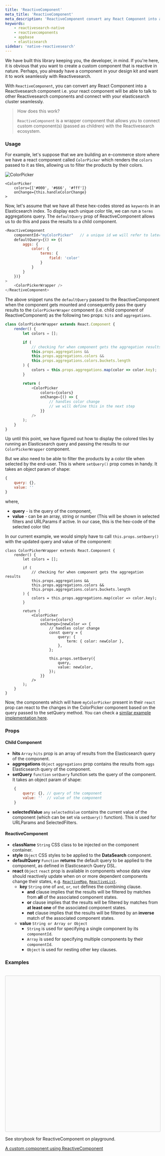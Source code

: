 ```yaml
---
title: 'ReactiveComponent'
meta_title: 'ReactiveComponent'
meta_description: 'ReactiveComponent convert any React Component into a Reactivesearch component.'
keywords:
    - reactivesearch-native
    - reactivecomponents
    - appbase
    - elasticsearch
sidebar: 'native-reactivesearch'
---
```


We have built this library keeping you, the developer, in mind. If you're here, it is obvious that you want to create a custom component that is reactive in nature. Perhaps, you already have a component in your design kit and want it to work seamlessly with Reactivesearch.

With `ReactiveComponent`, you can convert any React Component into a Reactivesearch component i.e. your react component will be able to talk to other Reactivesearch components and connect with your elasticsearch cluster seamlessly.

> How does this work?
>
> `ReactiveComponent` is a wrapper component that allows you to connect custom component(s) (passed as children) with the Reactivesearch ecosystem.

### Usage

For example, let's suppose that we are building an e-commerce store where we have a react component called `ColorPicker` which renders the `colors` passed to it as tiles, allowing us to filter the products by their colors.

![ColorPicker](https://i.imgur.com/wuKhCTT.png)

```javascript{2}
<ColorPicker
    colors={['#000', '#666', '#fff']}
    onChange={this.handleColorChange}
>
```

Now, let's assume that we have all these hex-codes stored as `keywords` in an Elasticsearch index. To display each unique color tile, we can run a `terms` aggregations query. The `defaultQuery` prop of ReactiveComponent allows us to do this and pass the results to a child component.

```javascript
<ReactiveComponent
    componentId="myColorPicker"   // a unique id we will refer to later
    defaultQuery={() => {(
        aggs: {
            color: {
                terms: {
                    field: 'color'
                }
            }
        }
    })}
>
    <ColorPickerWrapper />
</ReactiveComponent>
```

The above snippet runs the `defaultQuery` passed to the ReactiveComponent when the component gets mounted and consequently pass the query results to the `ColorPickerWraper` component (i.e. child component of ReactiveComponent) as the following two props: `hits` and `aggregations`.

```javascript
class ColorPickerWrapper extends React.Component {
	render() {
		let colors = [];

		if (
			// checking for when component gets the aggregation results
			this.props.aggregations &&
			this.props.aggregations.colors &&
			this.props.aggregations.colors.buckets.length
		) {
			colors = this.props.aggregations.map(color => color.key);
		}

		return (
			<ColorPicker
				colors={colors}
				onChange={() => {
					// handles color change
					// we will define this in the next step
				}}
			/>
		);
	}
}
```

Up until this point, we have figured out how to display the colored tiles by running an Elasticsearch query and passing the results to our `ColorPickerWrapper` component.

But we also need to be able to filter the products by a color tile when selected by the end-user. This is where `setQuery()` prop comes in handy. It takes an object param of shape:

```javascript
{
    query: {},
    value: ''
}
```

where,

-   **query** - is the query of the component,
-   **value** - can be an array, string or number (This will be shown in selected filters and URLParams if active. In our case, this is the hex-code of the selected color tile)

In our current example, we would simply have to call `this.props.setQuery()` with the updated query and value of the component:

```javascript{17-28}
class ColorPickerWrapper extends React.Component {
	render() {
		let colors = [];

		if (
			// checking for when component gets the aggregation results
			this.props.aggregations &&
			this.props.aggregations.colors &&
			this.props.aggregations.colors.buckets.length
		) {
			colors = this.props.aggregations.map(color => color.key);
		}

		return (
			<ColorPicker
				colors={colors}
				onChange={newColor => {
					// handles color change
					const query = {
						query: {
							term: { color: newColor },
						},
					};

					this.props.setQuery({
						query,
						value: newColor,
					});
				}}
			/>
		);
	}
}
```

Now, the components which will have `myColorPicker` present in their `react` prop can react to the changes in the ColorPicker component based on the query passed to the setQuery method. You can check a [similar example implementation here](https://github.com/appbaseio/reactivesearch/blob/dev/packages/web/examples/ReactiveComponent/src/index.js).

### Props

#### Child Component

-   **hits** `Array`
     `hits` prop is an array of results from the Elasticsearch query of the component.
-   **aggregations** `Object`
     `aggregations` prop contains the results from `aggs` Elasticsearch query of the component.
-   **setQuery** `function`
     `setQuery` function sets the query of the component. It takes an object param of shape:

```javascript
    {
        query: {}, // query of the component
        value: ''  // value of the component
    }
```

-   **selectedValue** `any`
    `selectedValue` contains the current value of the component (which can be set via `setQuery()` function). This is used for URLParams and SelectedFilters.

#### ReactiveComponent

-   **className** `String`
     CSS class to be injected on the component container.
-   **style** `Object`
     CSS styles to be applied to the **DataSearch** component.
-   **defaultQuery** `Function`
     **returns** the default query to be applied to the component, as defined in Elasticsearch Query DSL.
-   **react** `Object`
    `react` prop is available in components whose data view should reactively update when on or more dependent components change their states, e.g. [`ReactiveMap`](/map-components/reactivemap.html), [`ReactiveList`](/basic-components/reactivelist.html).
    -   **key** `String`
        one of `and`, `or`, `not` defines the combining clause.
        -   **and** clause implies that the results will be filtered by matches from **all** of the associated component states.
        -   **or** clause implies that the results will be filtered by matches from **at least one** of the associated component states.
        -   **not** clause implies that the results will be filtered by an **inverse** match of the associated component states.
    -   **value** `String or Array or Object`
        -   `String` is used for specifying a single component by its `componentId`.
        -   `Array` is used for specifying multiple components by their `componentId`.
        -   `Object` is used for nesting other key clauses.

### Examples

<br />

<div data-snack-id="Sy0tN0K8f" data-snack-platform="ios" data-snack-preview="true" data-snack-theme="light" style="overflow:hidden;background:#fafafa;border:1px solid rgba(0,0,0,.16);border-radius:4px;height:505px;width:100%"></div>

See storybook for ReactiveComponent on playground.

<a href="https://opensource.appbase.io/playground/?selectedKind=Base%20components%2FReactiveComponent&selectedStory=A%20custom%20component" target="_blank">A custom component using ReactiveComponent</a>
